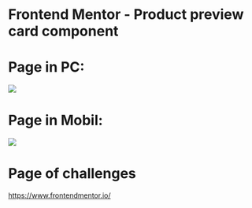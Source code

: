 # Frontend Mentor - Product preview card component
# Page in PC:

![](https://rohyllerp.github.io/product-preview-card/images/created-pc.png)

# Page in Mobil:
![](https://rohyllerp.github.io/product-preview-card/images/created-mobil.png)

# Page of challenges
https://www.frontendmentor.io/
